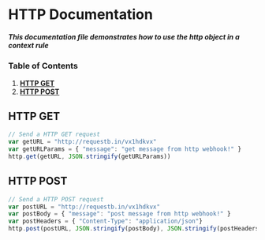 # HTTP Documentation

##### This documentation file demonstrates how to use the http object in a context rule

### Table of Contents

1. **[HTTP GET](#http-get)**
2. **[HTTP POST](#http-post)**

## HTTP GET
```javascript
// Send a HTTP GET request
var getURL = "http://requestb.in/vx1hdkvx"
var getURLParams = { "message": "get message from http webhook!" }
http.get(getURL, JSON.stringify(getURLParams))
```

## HTTP POST
```javascript
// Send a HTTP POST request
var postURL = "http://requestb.in/vx1hdkvx"
var postBody = { "message": "post message from http webhook!" }
var postHeaders = { "Content-Type": "application/json"}
http.post(postURL, JSON.stringify(postBody), JSON.stringify(postHeaders))
```